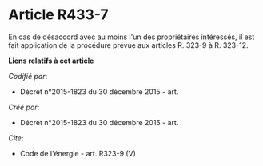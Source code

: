 # Article R433-7

En cas de désaccord avec au moins l'un des propriétaires intéressés, il est fait application de la procédure prévue aux
articles R. 323-9 à R. 323-12.

**Liens relatifs à cet article**

_Codifié par_:

  - Décret n°2015-1823 du 30 décembre 2015 - art.

_Créé par_:

  - Décret n°2015-1823 du 30 décembre 2015 - art.

_Cite_:

  - Code de l'énergie - art. R323-9 (V)
